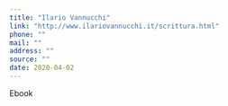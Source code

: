 ```yaml
---
title: "Ilario Vannucchi"
link: "http://www.ilariovannucchi.it/scrittura.html"
phone: ""
mail: ""
address: ""
source: ""
date: 2020-04-02
---
```


Ebook
